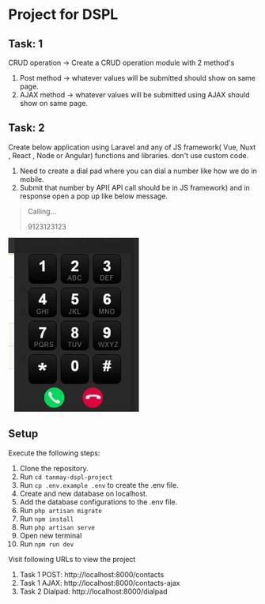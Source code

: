 # Project for DSPL

## Task: 1

CRUD operation -> Create a CRUD operation module with 2 method's

1. Post method -> whatever values will be submitted should show on same page.
2. AJAX method -> whatever values will be submitted using AJAX should show on same page.

## Task: 2

Create below application using Laravel and any of JS framework( Vue, Nuxt , React , Node or Angular) functions and libraries. don't use custom code.

1. Need to create a dial pad where you can dial a number like how we do in mobile.
2. Submit that number by API( API call should be in JS framework) and in response open a pop up like below message.

> Calling...
> 
> 9123123123

![Dialer Pad](public/images/dialer-pad.jpg)

## Setup 

Execute the following steps:

1. Clone the repository.
2. Run `cd tanmay-dspl-project`
3. Run `cp .env.example .env` to create the .env file.
4. Create and new database on localhost.
5. Add the database configurations to the .env file.
6. Run `php artisan migrate`
7. Run `npm install`
8. Run `php artisan serve`
9. Open new terminal
10. Run `npm run dev`

Visit following URLs to view the project

1. Task 1 POST: http://localhost:8000/contacts
2. Task 1 AJAX: http://localhost:8000/contacts-ajax
3. Task 2 Dialpad: http://localhost:8000/dialpad
